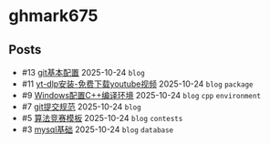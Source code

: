 # ghmark675
## Posts
- #13 [git基本配置](articles/13.md) 2025-10-24 `blog`
- #11 [yt-dlp安装-免费下载youtube视频](articles/11.md) 2025-10-24 `blog` `package`
- #9 [Windows配置C++编译环境](articles/9.md) 2025-10-24 `blog` `cpp` `environment`
- #7 [git提交规范](articles/7.md) 2025-10-24 `blog`
- #5 [算法竞赛模板](articles/5.md) 2025-10-24 `blog` `contests`
- #3 [mysql基础](articles/3.md) 2025-10-24 `blog` `database`
